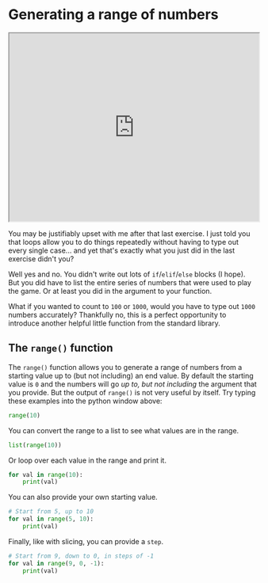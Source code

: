 # Generating a range of numbers

<iframe style="width: 100%; height:380px; position:sticky; top:30px" src="https://pyodide.org/en/stable/console.html"></iframe>

You may be justifiably upset with me after that last exercise. I just told you that loops allow you to
do things repeatedly without having to type out every single case... and yet that's exactly what you
just did in the last exercise didn't you?

Well yes and no. You didn't write out lots of `if`/`elif`/`else` blocks (I hope). But you did have to
list the entire series of numbers that were used to play the game. Or at least you did in the argument
to your function.

What if you wanted to count to `100` or `1000`, would you have to type out `1000` numbers accurately?
Thankfully no, this is a perfect opportunity to introduce another helpful little function from the
standard library.

## The `range()` function

The `range()` function allows you to generate a range of numbers from a starting value up to (but not
including) an end value. By default the starting value is `0` and the numbers will go _up to, but not
including_ the argument that you  provide. But the output of `range()` is not very useful by itself.
Try typing these examples into the python window above:

```python
range(10)
```

You can convert the range to a list to see what values are in the range.

```python
list(range(10))
```

Or loop over each value in the range and print it.

```python
for val in range(10):
    print(val)
```

You can also provide your own starting value.

```python
# Start from 5, up to 10
for val in range(5, 10):
    print(val)
```

Finally, like with slicing, you can provide a `step`.

```python
# Start from 9, down to 0, in steps of -1
for val in range(9, 0, -1):
    print(val)
```
